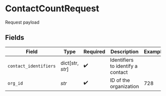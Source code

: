 # ContactCountRequest

Request payload


## Fields

| Field                             | Type                              | Required                          | Description                       | Example                           |
| --------------------------------- | --------------------------------- | --------------------------------- | --------------------------------- | --------------------------------- |
| `contact_identifiers`             | dict[str, *str*]                  | :heavy_check_mark:                | Identifiers to identify a contact |                                   |
| `org_id`                          | *str*                             | :heavy_check_mark:                | ID of the organization            | 728                               |